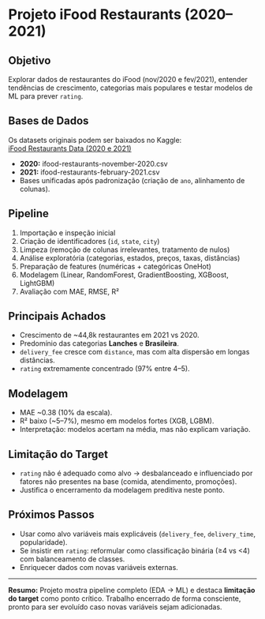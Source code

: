 # Projeto iFood Restaurants (2020–2021)

## Objetivo
Explorar dados de restaurantes do iFood (nov/2020 e fev/2021), entender tendências de crescimento, categorias mais populares e testar modelos de ML para prever `rating`.

## Bases de Dados
Os datasets originais podem ser baixados no Kaggle:  
[iFood Restaurants Data (2020 e 2021)](https://www.kaggle.com/datasets/ricardotachinardi/ifood-restaurants-data/data)
- **2020:** ifood-restaurants-november-2020.csv  
- **2021:** ifood-restaurants-february-2021.csv  
- Bases unificadas após padronização (criação de `ano`, alinhamento de colunas).  

## Pipeline
1. Importação e inspeção inicial  
2. Criação de identificadores (`id`, `state`, `city`)  
3. Limpeza (remoção de colunas irrelevantes, tratamento de nulos)  
4. Análise exploratória (categorias, estados, preços, taxas, distâncias)  
5. Preparação de features (numéricas + categóricas OneHot)  
6. Modelagem (Linear, RandomForest, GradientBoosting, XGBoost, LightGBM)  
7. Avaliação com MAE, RMSE, R²  

## Principais Achados
- Crescimento de ~44,8k restaurantes em 2021 vs 2020.  
- Predomínio das categorias **Lanches** e **Brasileira**.  
- `delivery_fee` cresce com `distance`, mas com alta dispersão em longas distâncias.  
- `rating` extremamente concentrado (97% entre 4–5).  

## Modelagem
- MAE ~0.38 (10% da escala).  
- R² baixo (~5–7%), mesmo em modelos fortes (XGB, LGBM).  
- Interpretação: modelos acertam na média, mas não explicam variação.  

## Limitação do Target
- `rating` não é adequado como alvo → desbalanceado e influenciado por fatores não presentes na base (comida, atendimento, promoções).  
- Justifica o encerramento da modelagem preditiva neste ponto.  

## Próximos Passos
- Usar como alvo variáveis mais explicáveis (`delivery_fee`, `delivery_time`, popularidade).  
- Se insistir em `rating`: reformular como classificação binária (≥4 vs <4) com balanceamento de classes.  
- Enriquecer dados com novas variáveis externas.  

---
**Resumo:** Projeto mostra pipeline completo (EDA → ML) e destaca **limitação do target** como ponto crítico. Trabalho encerrado de forma consciente, pronto para ser evoluído caso novas variáveis sejam adicionadas.
